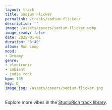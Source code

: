 ```yaml
---
layout: track
title: Sodium Flicker
permalink: /tracks/sodium-flicker/
description: ''
image: /assets/covers/sodium-flicker.webp
image_ready: false
date: 2025-01-01
duration: '3:40'
album: Run Loop
mood:
- Dreamy
genre:
- electronic
- ambient
- indie rock
bpm: 105
key: D
image_jpg: /assets/covers/sodium-flicker.jpg
---
```


Explore more vibes in the [StudioRich track library](/tracks/).
